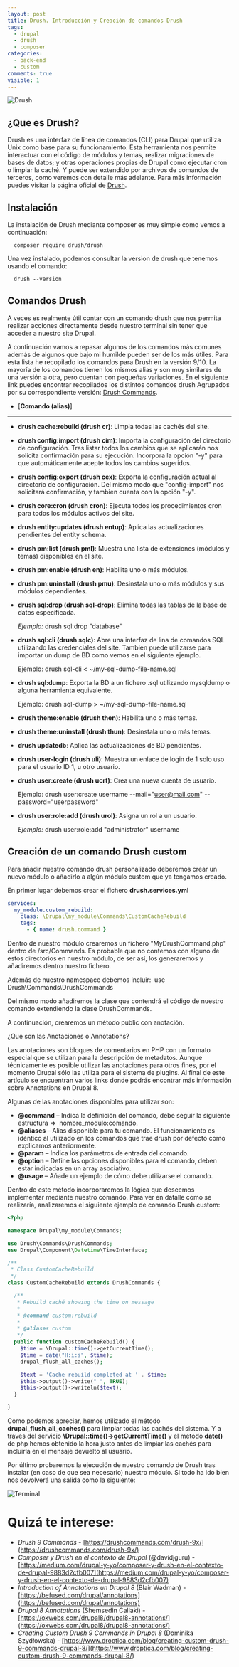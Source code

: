 ```yaml
---
layout: post
title: Drush. Introducción y Creación de comandos Drush
tags:
  - drupal
  - drush
  - composer
categories:
  - back-end
  - custom
comments: true
visible: 1
---
```


![Drush](/images/drush_header.png)

## ¿Que es Drush?

Drush es una interfaz de línea de comandos (CLI) para Drupal que utiliza Unix como base para su funcionamiento. 
Esta herramienta nos permite interactuar con el código de módulos y temas, realizar migraciones de bases de datos; y otras operaciones propias de Drupal como ejecutar cron o limpiar la caché. 
Y puede ser extendido por archivos de comandos de terceros, como veremos con detalle más adelante.
Para más información puedes visitar la página oficial de [Drush](https://www.drush.org/latest/).


## Instalación

La instalación de Drush mediante composer es muy simple como vemos a continuación:

```
  composer require drush/drush
```

Una vez instalado, podemos consultar la version de drush que tenemos usando el comando:

```
  drush --version
```

## Comandos Drush

A veces es realmente útil contar con un comando drush que nos permita realizar acciones directamente desde nuestro terminal sin tener que acceder a nuestro site Drupal.

A continuación vamos a repasar algunos de los comandos más comunes además de algunos que bajo mi humilde pueden ser de los más útiles. 
Para esta lista he recopilado los comandos para Drush en la versión 9/10. 
La mayoría de los comandos tienen los mismos alias y son muy similares de una versión a otra, pero cuentan con pequeñas variaciones. 
En el siguiente link puedes encontrar recopilados los distintos comandos drush Agrupados por su correspondiente versión: [Drush Commands](https://drushcommands.com/).


  - [**Comando (alias)**]
  - - - - - -
  - **drush cache:rebuild (drush cr)**: Limpia todas las cachés del site.

  - **drush config:import (drush cim)**: Importa la configuración del directorio de configuración. 
    Tras listar todos los cambios que se aplicarán nos solicita confirmación para su ejecución. Incorpora la opción "-y" para que automáticamente acepte todos los cambios sugeridos.

  - **drush config:export (drush cex)**: Exporta la configuración actual al directorio de configuración. 
    Del mismo modo que "config-import" nos solicitará confirmación, y tambien cuenta con la opción "-y".

  - **drush core:cron (drush cron)**: Ejecuta todos los procedimientos cron para todos los módulos activos del site.

  - **drush entity:updates (drush entup)**: Aplica las actualizaciones pendientes del entity schema.

  - **drush pm:list (drush pml)**: Muestra una lista de extensiones (módulos y temas) disponibles en el site.

  - **drush pm:enable (drush en)**: Habilita uno o más módulos.

  - **drush pm:uninstall (drush pmu)**: Desinstala uno o más módulos y sus módulos dependientes.

  - **drush sql:drop (drush sql-drop)**: Elimina todas las tablas de la base de datos especificada.

    *Ejemplo:* drush sql:drop "database" 

  - **drush sql:cli (drush sqlc)**: Abre una interfaz de lina de comandos SQL utilizando las credenciales del site. 
    Tambien puede utilizarse para importar un dump de BD como vemos en el siguiente ejemplo.

    Ejemplo: drush sql-cli < ~/my-sql-dump-file-name.sql   

  - **drush sql:dump**: Exporta la BD a un fichero .sql utilizando mysqldump o alguna herramienta equivalente.
  
    Ejemplo: drush sql-dump > ~/my-sql-dump-file-name.sql

  - **drush theme:enable (drush then)**: Habilita uno o más temas.

  - **drush theme:uninstall (drush thun)**: Desinstala uno o más temas.

  - **drush updatedb**: Aplica las actualizaciones de BD pendientes.

  - **drush user-login (drush uli)**: Muestra un enlace de login de 1 solo uso para el usuario ID 1, u otro usuario.

  - **drush user:create (drush ucrt)**: Crea una nueva cuenta de usuario.

    Ejemplo: drush user:create username --mail="user@mail.com" --password="userpassword"

  - **drush user:role:add (drush urol)**: Asigna un rol a un usuario.

    *Ejemplo:* drush user:role:add "administrator" username 


## Creación de un comando Drush custom

Para añadir nuestro comando drush personalizado deberemos crear un nuevo módulo o añadirlo a algún módulo custom que ya tengamos creado.

En primer lugar debemos crear el fichero **drush.services.yml**

```yml
services:
  my_module.custom_rebuild:
    class: \Drupal\my_module\Commands\CustomCacheRebuild
    tags:
      - { name: drush.command }

```

Dentro de nuestro módulo crearemos un fichero "MyDrushCommand.php" dentro de /src/Commands. Es probable que no contemos con alguno de estos directorios en nuestro módulo, de ser así, los generaremos y añadiremos dentro nuestro fichero.

Además de nuestro namespace debemos incluir:  use Drush\Commands\DrushCommands

Del mismo modo añadiremos la clase que contendrá el código de nuestro comando extendiendo la clase DrushCommands. 

A continuación, crearemos un método public con anotación. 

¿Que son las Anotaciones o Annotations?

Las anotaciones son bloques de comentarios en PHP con un formato especial que se utilizan para la descripción de metadatos. Aunque técnicamente es posible utilizar las anotaciones para otros fines, por el momento Drupal sólo las utiliza para el sistema de plugins. Al final de este artículo se encuentran varios links donde podrás encontrar más información sobre Annotations en Drupal 8.

Algunas de las anotaciones disponibles para utilizar son:

  - **@command** – Indica la definición del comando, debe seguir la siguiente estructura =>  nombre_modulo:comando.
  - **@aliases** – Alias disponible para tu comando. El funcionamiento es idéntico al utilizado en los comandos que trae drush por defecto como explicamos anteriormente.
  - **@param** – Indica los parámetros de entrada del comando.
  - **@option** – Define las opciones disponibles para el comando, deben estar indicadas en un array asociativo.
  - **@usage** – Añade un ejemplo de cómo debe utilizarse el comando.


Dentro de este método incorporaremos la lógica que deseemos implementar mediante nuestro comando.
Para ver en datalle como se realizaría, analizaremos el siguiente ejemplo de comando Drush custom:

```php
<?php

namespace Drupal\my_module\Commands;

use Drush\Commands\DrushCommands;
use Drupal\Component\Datetime\TimeInterface;

/**
 * Class CustomCacheRebuild
 */
class CustomCacheRebuild extends DrushCommands {

  /**
   * Rebuild caché showing the time on message
   *
   * @command custom:rebuild
   *
   * @aliases custom
   */
  public function customCacheRebuild() {
    $time = \Drupal::time()->getCurrentTime();
    $time = date("H:i:s", $time);
    drupal_flush_all_caches();

    $text = 'Cache rebuild completed at ' . $time;
    $this->output()->write(" ", TRUE);
    $this->output()->writeln($text);
  }

}

```

Como podemos apreciar, hemos utilizado el método **drupal_flush_all_caches()** para limpiar todas las cachés del sistema. 
Y a traves del servicio **\Drupal::time()->getCurrentTime()** y el método **date()** de php hemos obtenido la hora justo antes de limpiar las cachés para incluirla en el mensaje devuelto al usuario.

Por último probaremos la ejecución de nuestro comando de Drush tras instalar (en caso de que sea necesario) nuestro módulo.
Si todo ha ido bien nos devolverá una salida como la siguiente:

![Terminal](/images/salida_terminal.jpg)

# Quizá te interese:

* *Drush 9 Commands* - [https://drushcommands.com/drush-9x/](https://drushcommands.com/drush-9x/)
* *Composer y Drush en el contexto de Drupal* (@davidjguru) - [https://medium.com/drupal-y-yo/composer-y-drush-en-el-contexto-de-drupal-9883d2cfb007](https://medium.com/drupal-y-yo/composer-y-drush-en-el-contexto-de-drupal-9883d2cfb007)
* *Introduction of Annotations un Drupal 8* (Blair Wadman) - [https://befused.com/drupal/annotations](https://befused.com/drupal/annotations)
* *Drupal 8 Annotations* (Shemsedin Callaki) - [https://oxwebs.com/drupal8/drupal8-annotations/](https://oxwebs.com/drupal8/drupal8-annotations/)
* *Creating Custom Drush 9 Commands in Drupal 8* (Dominika Szydłowska) - [https://www.droptica.com/blog/creating-custom-drush-9-commands-drupal-8/](https://www.droptica.com/blog/creating-custom-drush-9-commands-drupal-8/)
